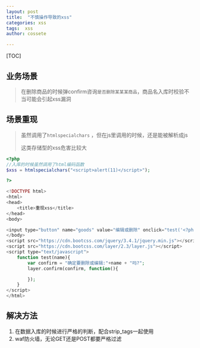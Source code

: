 ```yaml
---
layout: post
title:  "不慎操作导致的xss"
categories: xss
tags:  xss
author: cossete

---
```


[TOC]


## 业务场景

> 在删除商品的时候弹confirm咨询`是否删除某某某商品`，商品名入库时校验不当可能会引起xss漏洞
>



## 场景重现

> 虽然调用了`htmlspecialchars` ，但在js里调用的时候，还是能被解析成js
>
> 这类存储型的xss危害比较大

```php
<?php
//入库的时候虽然调用了html编码函数
$xss = htmlspecialchars("<script>alert(11)</script>");

?>

<!DOCTYPE html>
<html>
<head>
	<title>重现xss</title>
</head>
<body>

<input type="button" name="goods" value="编辑或删除" onclick="test('<?php echo $xss;?>')" >
</body>
<script src="https://cdn.bootcss.com/jquery/3.4.1/jquery.min.js"></script>
<script src="https://cdn.bootcss.com/layer/2.3/layer.js"></script>
<script type="text/javascript">
	function test(name){
		var confirm = "确定要删除或编辑:"+name + "吗?";
		layer.confirm(confirm, function(){

		});
	}
</script>
</html>
```

## 解决方法

1. 在数据入库的时候进行严格的判断，配合strip_tags一起使用
2. waf防火墙，无论GET还是POST都要严格过滤